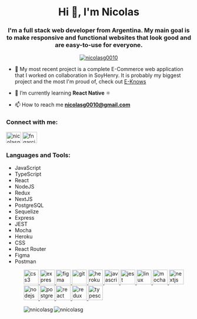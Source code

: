 <h1 align="center">Hi 👋, I'm Nicolas</h1>
<h3 align="center">I'm a full stack web developer from Argentina. My main goal is to make responsive and functional websites that look good and are easy-to-use for everyone.</h3>

<p align="center"> <a href="https://twitter.com/nicolasg0010" target="blank"><img src="https://img.shields.io/twitter/follow/nicolasg0010?logo=twitter&style=for-the-badge" alt="nicolasg0010" /></a> </p>

- 🚀 My most recent project is a complete E-Commerce web application that I worked on collaboration in SoyHenry. It is probably my biggest project and the most I'm proud of, check out [E-Knows](https://e-knows.herokuapp.com)

- 🌱 I’m currently learning **React Native** ⚛️

- 📫 How to reach me **nicolasg0010@gmail.com**

<h3 align="left">Connect with me:</h3>
<p align="left">
<a href="https://twitter.com/nicolasg0010" target="blank"><img align="center" src="https://raw.githubusercontent.com/rahuldkjain/github-profile-readme-generator/master/src/images/icons/Social/twitter.svg" alt="nicolasg0010" height="30" width="40" /></a>
<a href="https://linkedin.com/in/fngarcia" target="blank"><img align="center" src="https://raw.githubusercontent.com/rahuldkjain/github-profile-readme-generator/master/src/images/icons/Social/linked-in-alt.svg" alt="fngarcia" height="30" width="40" /></a>
</p>

<h3 align="left">Languages and Tools:</h3>
<ul>
  <li>JavaScript</li>
  <li>TypeScript</li>
  <li>React</li>
  <li>NodeJS</li>
  <li>Redux</li>
  <li>NextJS</li>
  <li>PostgreSQL</li>
  <li>Sequelize</li>
  <li>Express</li>
  <li>JEST</li>
  <li>Mocha</li>
  <li>Heroku</li>
  <li>CSS</li>
  <li>React Router</li>
  <li>Figma</li> 
  <li>Postman</li> 
<ul/>

<p align="left"> <a href="https://www.w3schools.com/css/" target="_blank" rel="noreferrer"> <img src="https://raw.githubusercontent.com/devicons/devicon/master/icons/css3/css3-original-wordmark.svg" alt="css3" width="40" height="40"/> </a> <a href="https://expressjs.com" target="_blank" rel="noreferrer"> <img src="https://raw.githubusercontent.com/devicons/devicon/master/icons/express/express-original-wordmark.svg" alt="express" width="40" height="40"/> </a> <a href="https://www.figma.com/" target="_blank" rel="noreferrer"> <img src="https://www.vectorlogo.zone/logos/figma/figma-icon.svg" alt="figma" width="40" height="40"/> </a> <a href="https://git-scm.com/" target="_blank" rel="noreferrer"> <img src="https://www.vectorlogo.zone/logos/git-scm/git-scm-icon.svg" alt="git" width="40" height="40"/> </a> <a href="https://heroku.com" target="_blank" rel="noreferrer"> <img src="https://www.vectorlogo.zone/logos/heroku/heroku-icon.svg" alt="heroku" width="40" height="40"/> </a> <a href="https://developer.mozilla.org/en-US/docs/Web/JavaScript" target="_blank" rel="noreferrer"> <img src="https://raw.githubusercontent.com/devicons/devicon/master/icons/javascript/javascript-original.svg" alt="javascript" width="40" height="40"/> </a> <a href="https://jestjs.io" target="_blank" rel="noreferrer"> <img src="https://www.vectorlogo.zone/logos/jestjsio/jestjsio-icon.svg" alt="jest" width="40" height="40"/> </a> <a href="https://www.linux.org/" target="_blank" rel="noreferrer"> <img src="https://raw.githubusercontent.com/devicons/devicon/master/icons/linux/linux-original.svg" alt="linux" width="40" height="40"/> </a> <a href="https://mochajs.org" target="_blank" rel="noreferrer"> <img src="https://www.vectorlogo.zone/logos/mochajs/mochajs-icon.svg" alt="mocha" width="40" height="40"/> </a> <a href="https://nextjs.org/" target="_blank" rel="noreferrer"> <img src="https://cdn.worldvectorlogo.com/logos/nextjs-2.svg" alt="nextjs" width="40" height="40"/> </a> <a href="https://nodejs.org" target="_blank" rel="noreferrer"> <img src="https://raw.githubusercontent.com/devicons/devicon/master/icons/nodejs/nodejs-original-wordmark.svg" alt="nodejs" width="40" height="40"/> </a> <a href="https://www.postgresql.org" target="_blank" rel="noreferrer"> <img src="https://raw.githubusercontent.com/devicons/devicon/master/icons/postgresql/postgresql-original-wordmark.svg" alt="postgresql" width="40" height="40"/> </a> <a href="https://www.python.org" target="_blank" rel="noreferrer"> </a> <a href="https://reactjs.org/" target="_blank" rel="noreferrer"> <img src="https://raw.githubusercontent.com/devicons/devicon/master/icons/react/react-original-wordmark.svg" alt="react" width="40" height="40"/> </a> <a href="https://redux.js.org" target="_blank" rel="noreferrer"> <img src="https://raw.githubusercontent.com/devicons/devicon/master/icons/redux/redux-original.svg" alt="redux" width="40" height="40"/> </a> <a href="https://www.typescriptlang.org/" target="_blank" rel="noreferrer"> <img src="https://raw.githubusercontent.com/devicons/devicon/master/icons/typescript/typescript-original.svg" alt="typescript" width="40" height="40"/> </a> </p>

<p><img align="left" src="https://github-readme-stats.vercel.app/api/top-langs?username=nnicolasg&show_icons=true&locale=en&layout=compact" alt="nnicolasg" /></p>

<p><img align="center" src="https://github-readme-streak-stats.herokuapp.com/?user=nnicolasg&" alt="nnicolasg" /></p>
